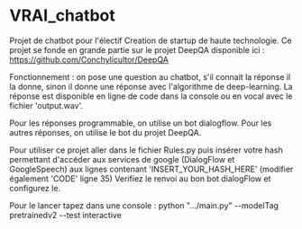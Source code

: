 # VRAI_chatbot
Projet de chatbot pour l'électif Creation de startup de haute technologie. 
Ce projet se fonde en grande partie sur le projet DeepQA disponible ici : https://github.com/Conchylicultor/DeepQA

Fonctionnement : on pose une question au chatbot, s'il connait la réponse il la donne,
sinon il donne une réponse avec l'algorithme de deep-learning. La réponse est disponible en 
ligne de code dans la console ou en vocal avec le fichier 'output.wav'.

Pour les réponses programmable, on utilise un bot dialogflow.
Pour les autres réponses, on utilise le bot du projet DeepQA.

Pour utiliser ce projet aller dans le fichier Rules.py puis insérer votre hash permettant d'accéder 
aux services de google (DialogFlow et GoogleSpeech) aux lignes contenant 'INSERT_YOUR_HASH_HERE' (modifier également 'CODE' ligne 35)
Verifiez le renvoi au bon bot dialogFlow et configurez le.

Pour le lancer tapez dans une console :
python ".../main.py" --modelTag pretrainedv2 --test interactive

